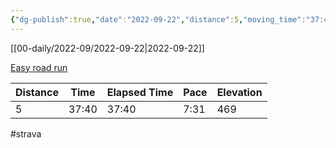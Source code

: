 ```yaml
---
{"dg-publish":true,"date":"2022-09-22","distance":5,"moving_time":"37:40","elapsed_time":"37:40","pace":"7:31","total_elevation_gain":469,"url":"https://www.strava.com/activities/7850990178","permalink":"/01-personal/strava/2022-09-22-easy-road-run/","dgPassFrontmatter":true}
---
```



[[00-daily/2022-09/2022-09-22\|2022-09-22]]

[Easy road run](https://www.strava.com/activities/7850990178)

| Distance | Time  | Elapsed Time | Pace | Elevation |
| -------- | ----- | ------------ | ---- | --------- |
| 5        | 37:40 | 37:40        | 7:31 | 469       |




#strava
